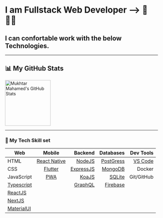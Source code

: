 # I am Fullstack Web Developer -->  🚀👨‍💻
## I can confortable work with the below Technologies. 

---

## 📊 My GitHub Stats

 <img align="center" height="150px" alt="Mukhtar Mahamed's GitHub Stats" src="https://github-readme-stats.vercel.app/api?username=janogale&show_icons=true&show_icons=true&include_all_commits=true&hide_border=true&theme=default" /> 

---

### 🔧 My Tech Skill set

| Web                                           |                    Mobile                    |                                Backend |                                   Databases |                                 Dev Tools |
| --------------------------------------------- | :------------------------------------------: | -------------------------------------: | ------------------------------------------: | ----------------------------------------: |
| HTML                                          |      [React Native](https://reacjs.org)      | [NodeJS](https://nodejs.org/en/about/) |    [PostGress](https://www.postgresql.org/) | [VS Code](https://code.visualstudio.com/) |
| CSS                                           |       [Flutter](https://flutter.dev/)        |     [ExpressJS](https://expressjs.org) |         [MongoDB](https://www.mongodb.com/) |                                    Docker |
| JavaScript                                    | [PWA](https://web.dev/progressive-web-apps/) |            [KoaJS](https://koajs.com/) | [SQLite](https://www.sqlite.org/index.html) |                                Git/GitHub |
| [Typescript](https://www.typescriptlang.org/) |                                              |        [GraphQL](https://graphql.org/) |    [Firebase](https://firebase.google.com/) |                                           |
| [ReactJS](https://reactjs.org)                |                                              |                                        |                                             |                                           |
| [NextJS](https://nextjs.org)                  |                                              |                                        |                                             |                                           |
| [MaterialUI](https://mui.com)                 |                                              |                                        |                                             |                                           |
